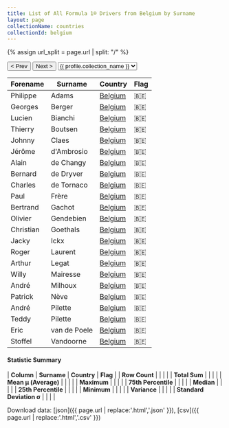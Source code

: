 ```yaml
---
title: List of All Formula 1® Drivers from Belgium by Surname
layout: page
collectionName: countries
collectionId: belgium
---
```


{% assign url_split = page.url | split: "/" %}
<div id="collection-navigation">
<button onclick="selector.options[selector.selectedIndex-1].value && (window.location = selector.options[selector.selectedIndex-1].value);">&lt; Prev</button>
<button onclick="selector.options[selector.selectedIndex+1].value && (window.location = selector.options[selector.selectedIndex+1].value);">Next &gt;</button>
<select id="selector" onchange="this.options[this.selectedIndex].value && (window.location = this.options[this.selectedIndex].value);">
  {% for collectionId in site.data[page.collectionName].refs %}
    {% if collectionId == page.collectionId %}
      {% assign selected = "selected" %}
    {% else %}
      {% assign selected = "" %}
    {% endif %}
    {% assign profile = site.data[page.collectionName][collectionId].profile %}
    <option value="/f1/{{ page.collectionName }}/{{ collectionId }}/{{ url_split[4] }}" {{ selected }}>{{ profile.collection_name }}</option>
  {% endfor %}
</select>
</div>

| Forename | Surname | Country | Flag |
|--|--|--|--|
| Philippe | Adams | [Belgium](/f1/countries/belgium) | 🇧🇪 |
| Georges | Berger | [Belgium](/f1/countries/belgium) | 🇧🇪 |
| Lucien | Bianchi | [Belgium](/f1/countries/belgium) | 🇧🇪 |
| Thierry | Boutsen | [Belgium](/f1/countries/belgium) | 🇧🇪 |
| Johnny | Claes | [Belgium](/f1/countries/belgium) | 🇧🇪 |
| Jérôme | d'Ambrosio | [Belgium](/f1/countries/belgium) | 🇧🇪 |
| Alain | de Changy | [Belgium](/f1/countries/belgium) | 🇧🇪 |
| Bernard | de Dryver | [Belgium](/f1/countries/belgium) | 🇧🇪 |
| Charles | de Tornaco | [Belgium](/f1/countries/belgium) | 🇧🇪 |
| Paul | Frère | [Belgium](/f1/countries/belgium) | 🇧🇪 |
| Bertrand | Gachot | [Belgium](/f1/countries/belgium) | 🇧🇪 |
| Olivier | Gendebien | [Belgium](/f1/countries/belgium) | 🇧🇪 |
| Christian | Goethals | [Belgium](/f1/countries/belgium) | 🇧🇪 |
| Jacky | Ickx | [Belgium](/f1/countries/belgium) | 🇧🇪 |
| Roger | Laurent | [Belgium](/f1/countries/belgium) | 🇧🇪 |
| Arthur | Legat | [Belgium](/f1/countries/belgium) | 🇧🇪 |
| Willy | Mairesse | [Belgium](/f1/countries/belgium) | 🇧🇪 |
| André | Milhoux | [Belgium](/f1/countries/belgium) | 🇧🇪 |
| Patrick | Nève | [Belgium](/f1/countries/belgium) | 🇧🇪 |
| André | Pilette | [Belgium](/f1/countries/belgium) | 🇧🇪 |
| Teddy | Pilette | [Belgium](/f1/countries/belgium) | 🇧🇪 |
| Eric | van de Poele | [Belgium](/f1/countries/belgium) | 🇧🇪 |
| Stoffel | Vandoorne | [Belgium](/f1/countries/belgium) | 🇧🇪 |

#### Statistic Summary

| **Column** | **Surname** | **Country** | **Flag** |
| **Row Count** |  |  |  |
| **Total Sum** |  |  |  |
| **Mean μ (Average)** |  |  |  |
| **Maximum** |  |  |  |
| **75th Percentile** |  |  |  |
| **Median** |  |  |  |
| **25th Percentile** |  |  |  |
| **Minimum** |  |  |  |
| **Variance** |  |  |  |
| **Standard Deviation σ** |  |  |  |

Download data: [json]({{ page.url | replace:'.html','.json' }}), [csv]({{ page.url | replace:'.html','.csv' }})
